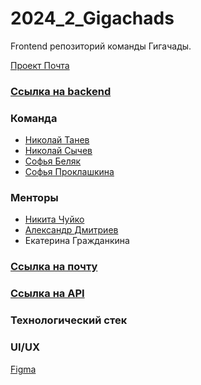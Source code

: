 # 2024_2_Gigachads
Frontend репозиторий команды Гигачады. 

[Проект Почта](http://89.208.228.234:8010)

### [Ссылка на backend](https://github.com/go-park-mail-ru/2024_2_Gigachads)

### Команда
 - [Николай Танев](https://github.com/Tanev-N)
 - [Николай Сычев](https://github.com/sychnico)
 - [Софья Беляк](https://github.com/sofiabelyak)
 - [Софья Проклашкина](https://github.com/sprosonya)
### Менторы
 - [Никита Чуйко](https://github.com/mafin1799)
 - [Александр Дмитриев](https://github.com/B1ncom)
 - Екатерина Гражданкина
 
### [Ссылка на почту](http://89.208.228.234:8010/)

### [Ссылка на API](./API.md)

### Технологический стек

### UI/UX
[Figma]()
